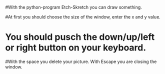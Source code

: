 #With the python-program Etch-Skretch you can draw something. 

#At first you should choose the size of the window, enter the x and y value. 

# You should pusch the down/up/left or right button on your keyboard. 

#With the space you delete your picture. With Escape you are closing the window.  
